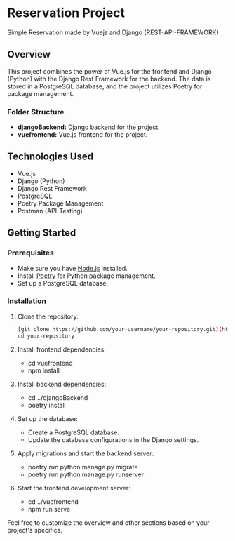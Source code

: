# Reservation Project

Simple Reservation made by Vuejs and Django (REST-API-FRAMEWORK)

## Overview

This project combines the power of Vue.js for the frontend and Django (Python) 
with the Django Rest Framework for the backend. The data is stored in a PostgreSQL 
database, and the project utilizes Poetry for package management.

### Folder Structure
- **djangoBackend:** Django backend for the project.
- **vuefrontend:** Vue.js frontend for the project.

## Technologies Used

- Vue.js
- Django (Python)
- Django Rest Framework
- PostgreSQL
- Poetry Package Management
- Postman (API-Testing)

## Getting Started

### Prerequisites
- Make sure you have [Node.js](https://nodejs.org/) installed.
- Install [Poetry](https://python-poetry.org/) for Python package management.
- Set up a PostgreSQL database.

### Installation
1. Clone the repository:
   ```bash
   [git clone https://github.com/your-username/your-repository.git](https://github.com/chrstncleofas/Vuejs-Django-App.git)
   cd your-repository

1. Install frontend dependencies:
   - cd vuefrontend
   - npm install

2. Install backend dependencies:
   - cd ../djangoBackend
   - poetry install

3. Set up the database:
   - Create a PostgreSQL database.
   - Update the database configurations in the Django settings.

4. Apply migrations and start the backend server:
   - poetry run python manage.py migrate
   - poetry run python manage.py runserver

5. Start the frontend development server:
   - cd ../vuefrontend
   - npm run serve

Feel free to customize the overview and other sections based on your project's specifics.

